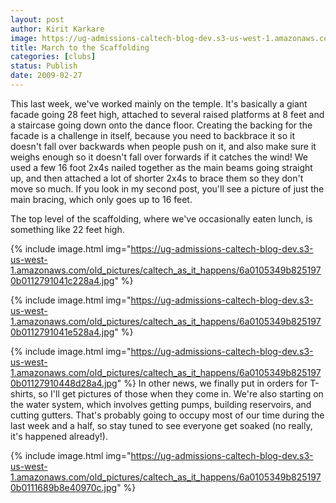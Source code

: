 ```yaml
---
layout: post
author: Kirit Karkare
image: https://ug-admissions-caltech-blog-dev.s3-us-west-1.amazonaws.com/old_pictures/caltech_as_it_happens/6a0105349b8251970b0111689b883c970c.jpg
title: March to the Scaffolding
categories: [clubs]
status: Publish
date: 2009-02-27
---
```


This last week, we've worked mainly on the temple. It's basically a giant facade going 28 feet high, attached to several raised platforms at 8 feet and a staircase going down onto the dance floor. Creating the backing for the facade is a challenge in itself, because you need to backbrace it so it doesn't fall over backwards when people push on it, and also make sure it weighs enough so it doesn't fall over forwards if it catches the wind! We used a few 16 foot 2x4s nailed together as the main beams going straight up, and then attached a lot of shorter 2x4s to brace them so they don't move so much. If you look in my second post, you'll see a picture of just the main bracing, which only goes up to 16 feet.

The top level of the scaffolding, where we've occasionally eaten lunch, is something like 22 feet high.


{% include image.html img="https://ug-admissions-caltech-blog-dev.s3-us-west-1.amazonaws.com/old_pictures/caltech_as_it_happens/6a0105349b8251970b0112791041c228a4.jpg" %}

{% include image.html img="https://ug-admissions-caltech-blog-dev.s3-us-west-1.amazonaws.com/old_pictures/caltech_as_it_happens/6a0105349b8251970b0112791041e528a4.jpg" %} 

{% include image.html img="https://ug-admissions-caltech-blog-dev.s3-us-west-1.amazonaws.com/old_pictures/caltech_as_it_happens/6a0105349b8251970b01127910448d28a4.jpg" %} 
In other news, we finally put in orders for T-shirts, so I'll get pictures of those when they come in. We're also starting on the water system, which involves getting pumps, building reservoirs, and cutting gutters. That's probably going to occupy most of our time during the last week and a half, so stay tuned to see everyone get soaked (no really, it's happened already!).


{% include image.html img="https://ug-admissions-caltech-blog-dev.s3-us-west-1.amazonaws.com/old_pictures/caltech_as_it_happens/6a0105349b8251970b0111689b8e40970c.jpg" %} 

